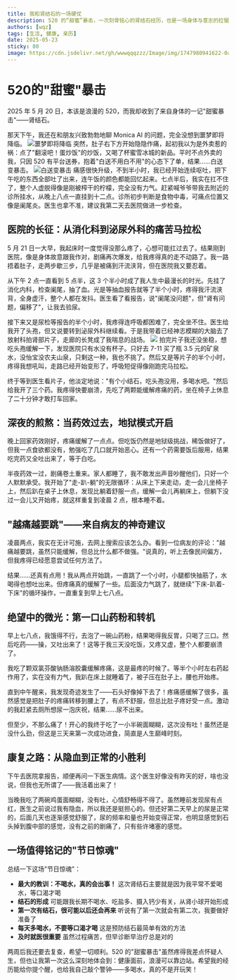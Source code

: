 ```yaml
---
title: 我和肾结石的一场硬仗
description: 520 的“甜蜜”暴击，一次刻骨铭心的肾结石经历，也是一场身体与意志的拉锯战。提醒每一位技术人：别忘了照顾自己。
authors: [wqz]
tags: [生活, 健康, 亲历]
date: 2025-05-23
sticky: 80
image: https://cdn.jsdelivr.net/gh/wwwqqqzzz/Image/img/1747980941622-0aced475911dec9060dac645b517b477.png
---
```


# 520的"甜蜜"暴击

2025 年 5 月 20 日，本该是浪漫的 520，而我却收到了来自身体的一记"甜蜜暴击"——肾结石。

那天下午，我还在和朋友兴致勃勃地聊 Monica AI 的问题，完全没想到噩梦即将降临。
![噩梦即将降临](https://cdn.jsdelivr.net/gh/wwwqqqzzz/Image/img/1747981307402-4a8bbfaa6ed7da70402a03519f0d1eb6.png)
突然，肚子右下方开始隐隐作痛，起初我以为是外卖惹的祸：点了"翻滚吧！蛋炒饭"的炒饭，又喝了杯蜜雪冰城的新品。平时不点外卖的我，只因 520 有平台送券，抱着"白送不用白不用"的心态下了单，结果……白送变暴击。
![白送变暴击](https://cdn.jsdelivr.net/gh/wwwqqqzzz/Image/img/1747981323463-41becff5df7ee1468f8e101fe1bc5073.png)
痛感很快升级，不到半小时，我已经开始连续呕吐，把下午吃的东西全部吐了出来，连午饭的颜色都能回忆起来。七点半后，我实在扛不住了，整个人虚脱得像是刚被榨干的柠檬，完全没有力气。赶紧喊爷爷带我去附近的诊所挂水，从晚上八点一直挂到十二点。诊所初步判断是食物中毒，可痛点位置又像是阑尾炎。医生也拿不准，建议我第二天去医院做进一步检查。

## 医院的长征：从消化科到泌尿外科的痛苦马拉松

5 月 21 日一大早，我起床时一度觉得没那么疼了，心想可能扛过去了。结果刚到医院，像是身体故意跟我作对，剧痛再次爆发，给我疼得真的走不动路了。我一路捂着肚子，走两步歇三步，几乎是被痛到汗流浃背，但在医院我又要忍着。

从下午 2 点一直看到 5 点半，这 3 个半小时成了我人生中最漫长的时光。先挂了消化内科，检查阑尾，抽了血。光是等抽血报告就等了半个小时，疼得我汗流浃背，全身虚汗，整个人都在发抖。医生看了看报告，说"阑尾没问题"，但"肾有问题，偏移了"，让我去验尿。

接下来又是尿检等报告的半个小时，我疼得连呼吸都困难了，完全坐不住。医生给我开了头孢，但又说要转到泌尿外科继续看。于是我带着已经神志模糊的大脑去了放射科拍肾部片子，走廊的长凳成了我喘息的战场。
![](https://cdn.jsdelivr.net/gh/wwwqqqzzz/Image/img/1747983660741-2a4122582f2903d2f9a7dc717ffd6240.png)
拍完片子我还没坐稳，想吃头孢缓解一下，发现医院只有水没有杯子。只好去 7-11 买了瓶 3.5 元的矿泉水，没怡宝没农夫山泉，只剩这一种，我也不挑了。然后又是等片子的半个小时，疼得我想吼叫，走路已经开始变形了，呼吸短促得像刚跑完马拉松。

终于等到医生看片子，他淡定地说："有个小结石，吃头孢没用，多喝水吧。"然后给我开了三个药。我疼得快要崩溃，先吃了两颗能缓解疼痛的药，坐在椅子上休息了二十分钟才敢打车回家。

## 深夜的煎熬：当药效过去，地狱模式开启

晚上回家药效刚好，疼痛缓解了一点点。但吃饭仍然是地狱级挑战，稀饭做好了，但我一点食欲都没有，勉强吃了几口就开始恶心。还有一个药需要饭后服用，结果吃完药又全吐出来了，等于白吃。

半夜药效一过，剧痛卷土重来。家人都睡了，我不敢发出声音吵醒他们，只好一个人默默承受。我开始了"走-趴-躺"的无限循环：从床上下来走动，走一会儿坐椅子上，然后趴在桌子上休息，发现比躺着舒服一点，缓解一会儿再躺床上，但躺下没过一会儿又开始疼，就这样重复到凌晨 2 点，根本睡不着。

## "越痛越要跳"——来自病友的神奇建议

凌晨两点，我实在无计可施，去网上搜索应该怎么办。看到一位病友的评论："越痛越要跳，虽然只能缓解，但总比什么都不做强。"说真的，听上去像民间偏方，但我疼得已经愿意尝试任何方法了。

结果……还真有点用！我从两点开始跳，一直跳了一个小时，小腿都快抽筋了，水喝得也想吐出来。但疼痛真的缓解了一些。后面没力气跳了，就继续"下床-趴着-下床"的循环操作，一直重复到早上七八点。

## 绝望中的微光：第一口山药粉和转机

早上七八点，我饿得不行，去泡了一碗山药粉，结果喝得我反胃，只喝了三口。然后吃药——操，又吐出来了！这等于我三天没吃饭，又疼又虚，整个人都要崩溃了。

我吃了颗双氯芬酸钠肠溶胶囊缓解疼痛，这是最疼的时候了。等半个小时左右药起作用了，实在没有力气，我趴在床上就睡着了，被子压在肚子上，腰也开始疼。

直到中午醒来，我发现奇迹发生了——石头好像掉下去了！疼痛感缓解了很多，虽然感觉是把肚子的疼痛转移到腰上了，有点不舒服，但总比肚子疼好受一点。激动的我赶紧去厕所想尿一泡庆祝，结果……尿不出来。

但至少，不那么痛了！开心的我终于吃了一小半碗面糊糊，这次没有吐！虽然还是没什么劲，但这是三天来第一次成功进食，简直是人生巅峰时刻。

## 康复之路：从隐血到正常的小胜利

下午去医院拿报告，顺便再问一下医生病情。这个医生好像没有昨天的好，啥也没说，但我也无所谓了——我活着出来了！

当晚我吃了两碗鸡蛋面糊糊，没有吐，心情舒畅得不得了。虽然睡前发现尿有点红，医生之前说过我有隐血，所以我还是挺担心的。但还好第二天早上的尿是正常的，后面几天也逐渐感觉舒服了，尿的频率和量也开始变得正常，也明显感觉到石头掉到腹中部的感觉，没有之前的剧痛了，只有些许堵塞的感觉。

## 一场值得铭记的"节日惊魂"

总结一下这场"节日惊魂"：

* **最大的教训：不喝水，真的会出事！** 这次肾结石主要就是因为我平常不爱喝水，等口渴才喝
* **结石的形成** 可能跟我长期不喝水、吃盐多、摄入钙少有关，从肾小球开始形成
* **第一次有结石，很可能以后还会再来** 听说有了第一次就会有第二次，我要做好准备了
* **每天多喝水，不要等口渴才喝** 这是预防结石最简单有效的方法
* **及时就医很重要** 虽然过程痛苦，但早诊断早治疗总是对的

两周后我还要去复查，希望一切顺利。520 的"甜蜜暴击"虽然疼得我差点怀疑人生，但也让我第一次这么深刻地体会到：健康面前，浪漫可以靠边站。希望我的经历能给你提个醒，也给我自己敲个警钟——多喝水，真的不是开玩笑！



